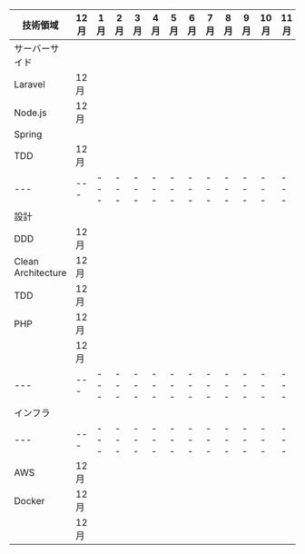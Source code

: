 |技術領域|12月|1月|2月|3月|4月|5月|6月|7月|8月|9月|10月|11月|12月
|---|---|---|---|---|---|---|---|---|---|---|---|---|---|
|サーバーサイド|
|Laravel|12月|   |   |   |   |   |   |   |   |   |   |   |   |
|Node.js|12月|   |   |   |   |   |   |   |   |   |   |   |   |
|Spring|   |   |   |   |   |   |   |   |   |   |   |   |
|TDD|12月|   |   |   |   |   |   |   |   |   |   |   |   |
|---|---|---|---|---|---|---|---|---|---|---|---|---|---|
|設計|
|DDD|12月|   |   |   |   |   |   |   |   |   |   |   |   |
|Clean Architecture|12月|   |   |   |   |   |   |   |   |   |   |   |   |
|TDD|12月|   |   |   |   |   |   |   |   |   |   |   |   |
|PHP|12月|   |   |   |   |   |   |   |   |   |   |   |   |
||12月|   |   |   |   |   |   |   |   |   |   |   |   |
|---|---|---|---|---|---|---|---|---|---|---|---|---|---|
|インフラ|
|---|---|---|---|---|---|---|---|---|---|---|---|---|---|
|AWS|12月|   |   |   |   |   |   |   |   |   |   |   |   |
|Docker|12月|   |   |   |   |   |   |   |   |   |   |   |   |
||12月|   |   |   |   |   |   |   |   |   |   |   |   |
